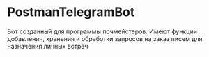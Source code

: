 # PostmanTelegramBot
Бот созданный для программы почмейстеров.   Имеют функции добавления, хранения и обработки запросов на заказ писем для назначения личных встреч
